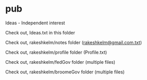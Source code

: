 # pub
Ideas - Independent interest

Check out, Ideas.txt in this folder

Check out, rakeshkelm/notes folder (rakeshkelm@gmail.com.txt)

Check out, rakeshkelm/profile folder (Profile.txt)

Check out, rakeshkelm/fedGov folder (multiple files)

Check out, rakeshkelm/broomeGov folder (multiple files)

